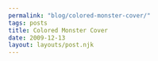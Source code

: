 ```yaml
---
permalink: "blog/colored-monster-cover/"
tags: posts
title: Colored Monster Cover
date: 2009-12-13
layout: layouts/post.njk
---
```


